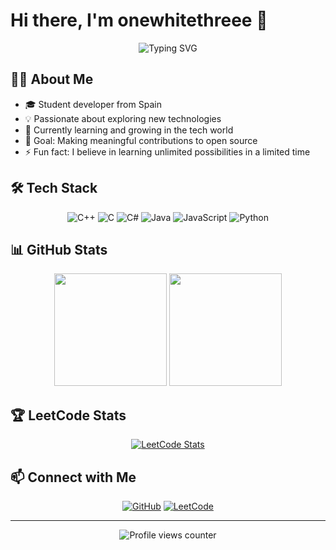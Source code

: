 # Hi there, I'm onewhitethreee 👋 

<div align="center">
  <img src="https://readme-typing-svg.demolab.com?font=Fira+Code&pause=1000&width=435&lines=Code+enthusiast+from+Spain;Always+learning%2C+always+growing;Full-stack+developer+in+making" alt="Typing SVG" />
</div>

## 👨‍💻 About Me

- 🎓 Student developer from Spain
- 💡 Passionate about exploring new technologies
- 🌱 Currently learning and growing in the tech world
- 🎯 Goal: Making meaningful contributions to open source
- ⚡ Fun fact: I believe in learning unlimited possibilities in a limited time

## 🛠️ Tech Stack

<div align="center">
  
![C++](https://img.shields.io/badge/-C++-00599C?style=flat-square&logo=c%2B%2B&logoColor=white)
![C](https://img.shields.io/badge/-C-A8B9CC?style=flat-square&logo=c&logoColor=white)
![C#](https://img.shields.io/badge/-C%23-239120?style=flat-square&logo=c-sharp&logoColor=white)
![Java](https://img.shields.io/badge/-Java-007396?style=flat-square&logo=java&logoColor=white)
![JavaScript](https://img.shields.io/badge/-JavaScript-F7DF1E?style=flat-square&logo=javascript&logoColor=black)
![Python](https://img.shields.io/badge/-Python-3776AB?style=flat-square&logo=python&logoColor=white)

</div>

## 📊 GitHub Stats

<div align="center">
  <img height="180em" src="https://github-stats.liuli.lol/api?username=onewhitethreee&theme=vue&show_icons=true&include_all_commits=true&count_private=true"/>
  <img height="180em" src="https://github-readme-streak-stats.herokuapp.com/?user=onewhitethreee&theme=vue"/>
</div>

## 🏆 LeetCode Stats

<div align="center">
  
[![LeetCode Stats](https://leetcard.jacoblin.cool/onewhitethreee?ext=contest)](https://leetcode.com/onewhitethreee)

</div>

## 📫 Connect with Me

<div align="center">
  
[![GitHub](https://img.shields.io/badge/-GitHub-181717?style=flat-square&logo=github)](https://github.com/onewhitethreee)
[![LeetCode](https://img.shields.io/badge/-LeetCode-FFA116?style=flat-square&logo=leetcode&logoColor=white)](https://leetcode.com/onewhitethreee)

</div>

---

<div align="center">
  <img src="https://komarev.com/ghpvc/?username=onewhitethreee&color=blue&style=flat-square" alt="Profile views counter" />
</div>
